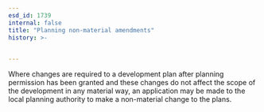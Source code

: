 ```yaml
---
esd_id: 1739
internal: false
title: "Planning non-material amendments"
history: >-
  

---
```


Where changes are required to a development plan after planning permission has been granted and these changes do not affect the scope of the development in any material way, an application may be made to the local planning authority to make a non-material change to the plans.

